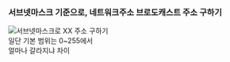 ### 서브넷마스크 기준으로, 네트워크주소 브로도캐스트 주소 구하기 

![서브넷마스크로 XX 주소 구하기](https://seungyeon04.github.io/A_Study/markdown/중요지식/Image/서브넷마스크_넷브로도구하기.png)  
일단 기본 범위는 0~255에서  
얼마나 갈라지냐 차이  
  
